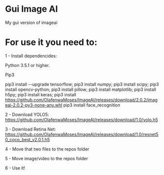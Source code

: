 # Gui Image AI
My gui version of imageai

# For use it you need to:
1 - Install dependencides:

 Python 3.5.1 or higher.

 Pip3

 pip3 install --upgrade tensorflow;
 pip3 install numpy;
 pip3 install scipy;
 pip3 install opencv-python;
 pip3 install pillow;
 pip3 install matplotlib; 
 pip3 install h5py;
 pip3 install keras;
 pip3 install https://github.com/OlafenwaMoses/ImageAI/releases/download/2.0.2/imageai-2.0.2-py3-none-any.whl
 pip3 install face_recognition

2 - Download YOLO5: https://github.com/OlafenwaMoses/ImageAI/releases/download/1.0/yolo.h5

3 - Download Retina Net: https://github.com/OlafenwaMoses/ImageAI/releases/download/1.0/resnet50_coco_best_v2.0.1.h5

4 - Move that two files to the repos folder

5 - Move image/video to the repos folder

6 - Use it!
